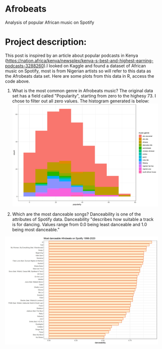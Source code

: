 # Afrobeats
Analysis of popular African music on Spotify
# Project description: 
This post is inspired by an article about popular podcasts in Kenya (https://nation.africa/kenya/newsplex/kenya-s-best-and-highest-earning-podcasts-3288260).I looked on Kaggle and found a dataset of African music on Spotify, most is from Nigerian artists so will refer to this data as the Afrobeats data set. Here are some plots from this data in R, access the code above. 

1. What is the most common genre in Afrobeats music?
The original data set has a field called "Popularity", starting from zero to the highesy 73. I chose to filter out all zero values. 
The histogram generated is below: 
![Popular songs histogram](popsonghistogram.jpg)

2. Which are the most danceable songs? 
Danceability is one of the attributes of Spotify data. Danceability "describes how suitable a track is for dancing. Values range from 0.0 being least danceable and 1.0 being most danceable." 

![Most danceable songs](danceabilityplot.jpg)


